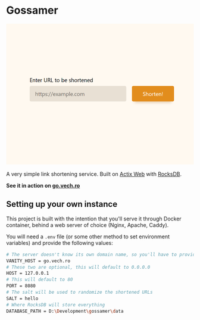 # Gossamer

![](https://raw.githubusercontent.com/Vechro/gossamer/main/static/gossamer.png)

A very simple link shortening service. Built on [Actix Web](https://actix.rs/) with [RocksDB](https://rocksdb.org/).

**See it in action on [go.vech.ro](https://go.vech.ro)**

## Setting up your own instance

This project is built with the intention that you'll serve it through Docker container, behind a web server of choice (Nginx, Apache, Caddy).

You will need a `.env` file (or some other method to set environment variables) and provide the following values:

```sh
# The server doesn't know its own domain name, so you'll have to provide one
VANITY_HOST = go.vech.ro
# These two are optional, this will default to 0.0.0.0
HOST = 127.0.0.1
# This will default to 80
PORT = 8080
# The salt will be used to randomize the shortened URLs
SALT = hello
# Where RocksDB will store everything
DATABASE_PATH = D:\Development\gossamer\data
```